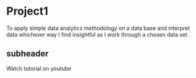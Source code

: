 # Project1
To apply simple data analytics methodology on a data base and interpret data whichever way I find insightful as I work through a chosen data set. 

## subheader

Watch tutorial on youtube
